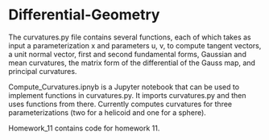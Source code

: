 # Differential-Geometry

The curvatures.py file contains several functions, each of which takes as input a parameterization x and parameters u, v, to compute tangent vectors, a unit normal vector, first and second fundamental forms, Gaussian and mean curvatures, the matrix form of the differential of the Gauss map, and principal curvatures.
   
Compute_Curvatures.ipnyb is a Jupyter notebook that can be used to implement functions in curvatures.py.
It imports curvatures.py and then uses functions from there.
Currently computes curvatures for three parameterizations (two for a helicoid and one for a sphere).

Homework_11 contains code for homework 11.
